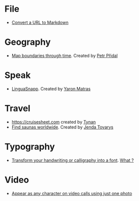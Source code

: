 
# File 

- [Convert a URL to Markdown](https://r.jina.ai)

# Geography 

- [Map boundaries through time](https://www.oldmapsonline.org). Created by [Petr Přidal](https://maplibre.org/about/petr)

# Speak

- [LinguaSnapp](http://mlm.humanities.manchester.ac.uk/linguasnapp). Created by [Yaron Matras](https://yaronmatras.org/projects)

# Travel

- https://cruisesheet.com created by [Tynan](https://tynan.com/about)
- [Find saunas worldwide](https://findmysauna.com). Created by [Jenda Tovarys](https://www.linkedin.com/in/jantovarys)


# Typography

- [Transform your handwriting or calligraphy into a font](https://www.calligraphr.com/en). [What ?](https://www.theverge.com/tech/634904/calligraphr-fonts-favorites)

# Video 

- [Appear as any character on video calls using just one photo](https://www.phazr.ai)